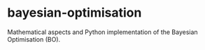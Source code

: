 # bayesian-optimisation
Mathematical aspects and Python implementation of the Bayesian Optimisation (BO).
